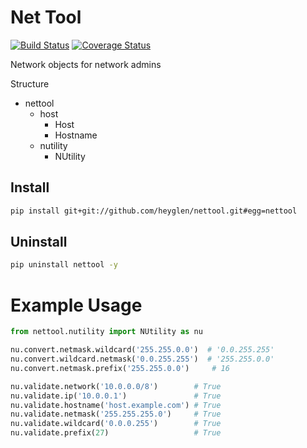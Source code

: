 # Net Tool

[![Build Status](https://travis-ci.org/heyglen/nettool.svg?branch=master)](https://travis-ci.org/heyglen/nettool)
[![Coverage Status](https://coveralls.io/repos/github/heyglen/nettool/badge.svg?branch=master)](https://coveralls.io/github/heyglen/nettool?branch=master)

Network objects for network admins

Structure
  * nettool
    * host
      * Host
      * Hostname
    * nutility
      * NUtility

## Install

```bash
pip install git+git://github.com/heyglen/nettool.git#egg=nettool
```

## Uninstall

```bash
pip uninstall nettool -y
```

# Example Usage

```python
from nettool.nutility import NUtility as nu

nu.convert.netmask.wildcard('255.255.0.0')  # '0.0.255.255'
nu.convert.wildcard.netmask('0.0.255.255')  # '255.255.0.0'
nu.convert.netmask.prefix('255.255.0.0')     # 16

nu.validate.network('10.0.0.0/8')        # True
nu.validate.ip('10.0.0.1')               # True
nu.validate.hostname('host.example.com') # True
nu.validate.netmask('255.255.255.0')     # True
nu.validate.wildcard('0.0.0.255')        # True
nu.validate.prefix(27)                   # True

```
